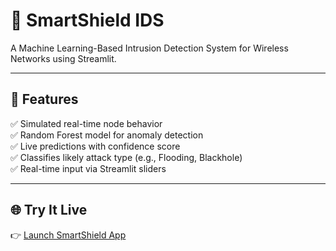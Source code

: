 # 🔐 SmartShield IDS

A Machine Learning-Based Intrusion Detection System for Wireless Networks using Streamlit.

---

## 🚀 Features

✅ Simulated real-time node behavior  
✅ Random Forest model for anomaly detection  
✅ Live predictions with confidence score  
✅ Classifies likely attack type (e.g., Flooding, Blackhole)  
✅ Real-time input via Streamlit sliders  

---

## 🌐 Try It Live

👉 [Launch SmartShield App](https://smartshield-appgit-ddnph5tthtuyasrdq7hron.streamlit.app/)
